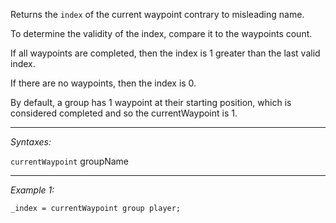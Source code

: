 Returns the `index` of the current waypoint contrary to misleading name.

To determine the validity of the index, compare it to the waypoints count.

If all waypoints are completed, then the index is 1 greater than the last valid index.

If there are no waypoints, then the index is 0.

By default, a group has 1 waypoint at their starting position, which is considered completed and so the currentWaypoint is 1.


---
*Syntaxes:*

`currentWaypoint`  groupName

---
*Example 1:*

```sqf
_index = currentWaypoint group player;
```